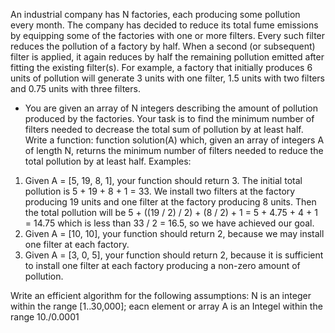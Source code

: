 An industrial company has N factories, each producing some pollution every month. The company has decided to reduce its total fume
emissions by equipping some of the factories with one or more filters. Every such filter reduces the pollution of a factory by half. When a second
(or subsequent) filter is applied, it again reduces by half the remaining pollution emitted after fitting the existing filter(s). For example, a factory
that initially produces 6 units of pollution will generate 3 units with one filter, 1.5 units with two filters and 0.75 units with three filters.
 * You are given an array of N integers describing the amount of pollution produced by the factories. Your task is to find the minimum number of
filters needed to decrease the total sum of pollution by at least half.
Write a function:
function solution(A)
which, given an array of integers A of length N, returns the minimum number of filters needed to reduce the total pollution by at least half.
Examples:
1. Given A = [5, 19, 8, 1], your function should return 3. The initial total pollution is 5 + 19 + 8 + 1 = 33. We install two filters at the factory
producing 19 units and one filter at the factory producing 8 units. Then the total pollution will be 5 + ((19 / 2) / 2) + (8 / 2) + 1 = 5 + 4.75 + 4 + 1 =
14.75 which is less than 33 / 2 = 16.5, so we have achieved our goal.
2. Given A = [10, 10], your function should return 2, because we may install one filter at each factory.
3. Given A = [3, 0, 5], your function should return 2, because it is sufficient to install one filter at each factory producing a non-zero amount of
pollution.

Write an efficient algorithm for the following assumptions:
N is an integer within the range [1..30,000];
eacn element or array A is an Integel
within the range
10./0.0001